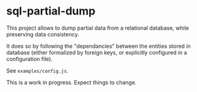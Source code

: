 # sql-partial-dump

This project allows to dump partial data from a relational database,
while preserving data consistency.

It does so by following the "dependancies" between the entities stored in database 
(either formalized by foreign keys, or explicitly configured in a configuration file).

See `examples/config.js`.

This is a work in progress. Expect things to change.
